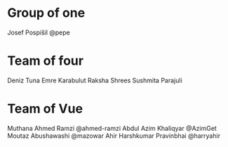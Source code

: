# Group of one

Josef Pospíšil @pepe

# Team of four
Deniz Tuna
Emre Karabulut
Raksha Shrees
Sushmita Parajuli

# Team of Vue

Muthana Ahmed Ramzi @ahmed-ramzi
Abdul Azim Khaliqyar @AzimGet
Moutaz Abushawashi @mazowar
Ahir Harshkumar Pravinbhai @harryahir
